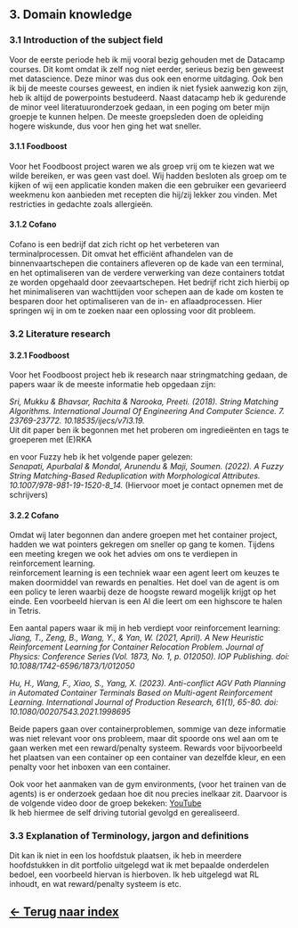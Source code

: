 <h2><b>3. Domain knowledge</b></h2> <!-- skippen? -->
<h3>3.1 Introduction of the subject field</h3>
Voor de eerste periode heb ik mij vooral bezig gehouden met de Datacamp courses. Dit komt omdat ik zelf nog niet eerder, serieus bezig ben geweest met datascience. Deze minor was dus ook een enorme uitdaging. Ook ben ik bij de meeste courses geweest, en indien ik niet fysiek aanwezig kon zijn, heb ik altijd de powerpoints bestudeerd.
Naast datacamp heb ik gedurende de minor veel literatuuronderzoek gedaan, in een poging om beter mijn groepje te kunnen helpen. De meeste groepsleden doen de opleiding hogere wiskunde, dus voor hen ging het wat sneller.

<h4>3.1.1 Foodboost</h3>
Voor het Foodboost project waren we als groep vrij om te kiezen wat we wilde bereiken, er was geen vast doel. Wij hadden besloten als groep om te kijken of wij een applicatie konden maken die een gebruiker een gevarieerd weekmenu kon aanbieden met recepten die hij/zij lekker zou vinden. Met restricties in gedachte zoals allergieën.

<h4>3.1.2 Cofano</h3>
Cofano is een bedrijf dat zich richt op het verbeteren van terminalprocessen. Dit omvat het efficiënt afhandelen van de binnenvaartschepen die containers afleveren op de kade van een terminal, en het optimaliseren van de verdere verwerking van deze containers totdat ze worden opgehaald door zeevaartschepen. Het bedrijf richt zich hierbij op het minimaliseren van wachttijden voor schepen aan de kade om kosten te besparen door het optimaliseren van de in- en aflaadprocessen. Hier springen wij in om te zoeken naar een oplossing voor dit probleem.

<h3>3.2 Literature research</h3>

<h4>3.2.1 Foodboost</h4>
Voor het Foodboost project heb ik research naar stringmatching gedaan, de papers waar ik de meeste informatie heb opgedaan zijn:<br>

<i>Sri, Mukku & Bhavsar, Rachita & Narooka, Preeti. (2018). String Matching Algorithms. International Journal Of Engineering And Computer Science. 7. 23769-23772. 10.18535/ijecs/v7i3.19.</i> <br>
Uit dit paper ben ik begonnen met het proberen om ingredieënten en tags te groeperen met (E)RKA

en voor Fuzzy heb ik het volgende paper gelezen:<br>
<i>Senapati, Apurbalal & Mondal, Arunendu & Maji, Soumen. (2022). A Fuzzy String Matching-Based Reduplication with Morphological Attributes. 10.1007/978-981-19-1520-8_14.</i>
(Hiervoor moet je contact opnemen met de schrijvers)

<h4>3.2.2 Cofano</h4>
Omdat wij later begonnen dan andere groepen met het container project, hadden we wat pointers gekregen om sneller op gang te komen. Tijdens een meeting kregen we ook het advies om ons te verdiepen in reinforcement learning.<br>
reinforcement learning is een techniek waar een agent leert om keuzes te maken doormiddel van rewards en penalties. Het doel van de agent is om een policy te leren waarbij deze de hoogste reward mogelijk krijgt op het einde. Een voorbeeld hiervan is een AI die leert om een highscore te halen in Tetris.<br>

Een aantal papers waar ik mij in heb verdiept voor reinforcement learning:<br>
<i>Jiang, T., Zeng, B., Wang, Y., & Yan, W. (2021, April). A New Heuristic Reinforcement Learning for Container Relocation Problem. Journal of Physics: Conference Series (Vol. 1873, No. 1, p. 012050). IOP Publishing. doi: 10.1088/1742-6596/1873/1/012050</i> <br>

<i>Hu, H., Wang, F., Xiao, S., Yang, X. (2023). Anti-conflict AGV Path Planning in Automated Container Terminals Based on Multi-agent Reinforcement Learning. International Journal of Production Research, 61(1), 65-80. doi: 10.1080/00207543.2021.1998695</i>

Beide papers gaan over containerproblemen, sommige van deze informatie was niet relevant voor ons probleem, maar dit spoorde ons wel aan om te gaan werken met een reward/penalty systeem. Rewards voor bijvoorbeeld het plaatsen van een container op een container van dezelfde kleur, en een penalty voor het inboxen van een container.

Ook voor het aanmaken van de gym environments, (voor het trainen van de agents) is er onderzoek gedaan hoe dit nou precies inelkaar zit. Daarvoor is de volgende video door de groep bekeken:
[YouTube](https://www.youtube.com/watch?v=Mut_u40Sqz4)<br>
Ik heb hiermee de self driving tutorial gevolgd en gerealiseerd.

<h3>3.3 Explanation of Terminology, jargon and definitions</h3>
Dit kan ik niet in een los hoofdstuk plaatsen, ik heb in meerdere hoofdstukken in dit portfolio uitgelegd wat ik met bepaalde onderdelen bedoel, een voorbeeld hiervan is hierboven. Ik heb uitgelegd wat RL inhoudt, en wat reward/penalty systeem is etc.
    
## [&#8592; Terug naar index](https://github.com/mbroer/ads_portfolio/blob/main/README.md)
